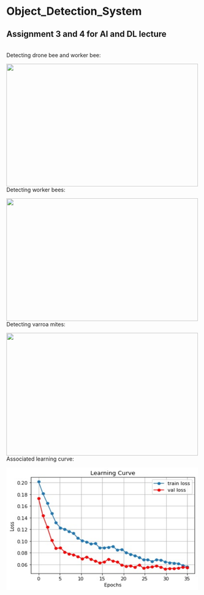 # Object_Detection_System
<h2>Assignment 3 and 4 for AI and DL lecture</h2>
</br>
Detecting drone bee and worker bee:
<p><img align="left" src="https://github.com/Marius-Graml/Object_Detection_System/blob/main/gifs_and_images/drone_bee_detection.gif" width="500" height="320" /></p>
</br>
</br>
</br>
</br>
</br>
</br>
</br>
</br>
</br>
</br>
</br>
</br>
</br>
</br>
Detecting worker bees:
<p><img align="left" src="https://github.com/Marius-Graml/Object_Detection_System/blob/main/gifs_and_images/worker_bee_detection.gif" width="500" height="320" /></p>
</br>
</br>
</br>
</br>
</br>
</br>
</br>
</br>
</br>
</br>
</br>
</br>
</br>
</br>
Detecting varroa mites:
<p><img align="left" src="https://github.com/Marius-Graml/Object_Detection_System/blob/main/gifs_and_images/varroa_mite_detection.gif" width="500" height="320" /></p>
</br>
</br>
</br>
</br>
</br>
</br>
</br>
</br>
</br>
</br>
</br>
</br>
</br>
</br>
Associated learning curve:
<p><img align="left" src="https://github.com/Marius-Graml/Object_Detection_System/blob/main/gifs_and_images/learning_curve.jpg" width="500" height="320" /></p>
